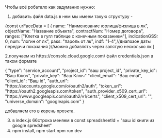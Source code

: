 Чтобы всё робатало как задуманно нужно:
1. добавить файл data.js в нем мы имеем такую структуру -
   <p>
 {const urFaceData = [
  {
    name: "Наименование юрлица/физлица в лк",
    objectName: "Название объекта",
    contractNum: "Номер договора",
    ranges: ["Клетка в гугл таблице с конечным показанием"],
    indicationGSS: 0,
    num: "логин  от лк",
    pass: "пароль от лк",
    indf: "1-4",//диапозон даты передачи показания
}//можно добавлять через запятую несколько лк
]
 </p>
2.получаем из https://console.cloud.google.com/ файл credentials.json в таком формате
<p>
{
  "type": "service_account",
  "project_id": "ваш project_id",
  "private_key_id": "Ваш Ключ",
  "private_key": "Ваш Ключ"
  "client_email": "Ваш emai",
  "client_id": "Ваш id",
  "auth_uri": "https://accounts.google.com/o/oauth2/auth",
  "token_uri": "https://oauth2.googleapis.com/token",
  "auth_provider_x509_cert_url": "https://www.googleapis.com/oauth2/v1/certs",
  "client_x509_cert_url": "",
  "universe_domain": "googleapis.com"
}
 </p>
добавляем его в корень проэкта.

3. в index.js 66строка меняем в const spreadsheetId = "ваш id книги из google spredsheet"
4. npm install,
   npm start
   npm run dev


